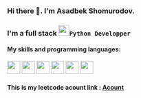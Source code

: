 ### Hi there 👋. I'm Asadbek Shomurodov.

<h3>I'm a full stack <code><img src="https://upload.wikimedia.org/wikipedia/commons/thumb/0/0a/Python.svg/768px-Python.svg.png" width="25px">Python Developper</code></h3>


<h4>My skills and programming languages: </h4>
<span><code><img src="https://cdn-icons-png.flaticon.com/512/919/919827.png" width="30px"></code><span>
<span><code><img src="https://cdn-icons-png.flaticon.com/512/5968/5968242.png" width="30px"></code><span>
<span><code><img src="https://www.freepnglogos.com/uploads/javascript-png/javascript-vector-logo-yellow-png-transparent-javascript-vector-12.png" width="30px"></code><span>
 <span><code><img src="https://cdn3.iconfinder.com/data/icons/logos-and-brands-adobe/512/267_Python-512.png" width="30px"></code><span>
 <span><code><img src="https://w7.pngwing.com/pngs/396/90/png-transparent-postgresql-database-logo-computer-icons-replication-software-developer-miscellaneous-blue-mammal-thumbnail.png" width="30px"></code><span>
<span><code><img src="https://icon-library.com/images/django-icon/django-icon-0.jpg" width="30px"></code><span>
  
  <h4> This is my leetcode acount link : <a href="https://leetcode.com/asadbek16/">Acount</a></h4>
      
